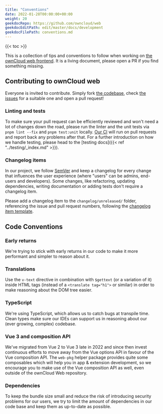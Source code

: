 ```yaml
---
title: "Conventions"
date: 2022-01-28T00:00:00+00:00
weight: 20
geekdocRepo: https://github.com/owncloud/web
geekdocEditPath: edit/master/docs/development
geekdocFilePath: conventions.md
---
```


{{< toc >}}

This is a collection of tips and conventions to follow when working on [the ownCloud web frontend](https://github.com/owncloud/web). 
It is a living document, please open a PR if you find something missing.

## Contributing to ownCloud web

Everyone is invited to contribute. Simply fork [the codebase](https://github.com/owncloud/web/), 
check [the issues](https://github.com/owncloud/web/issues?q=is%3Aopen+is%3Aissue+label%3ATopic%3Agood-first-issue) 
for a suitable one and open a pull request!

### Linting and tests

To make sure your pull request can be efficiently reviewed and won't need a lot of changes down the road, please run the linter and 
the unit tests via `pnpm lint --fix` and `pnpm test:unit` locally. [Our CI](https://drone.owncloud.com/owncloud/web) will run on 
pull requests and report back any problems after that. For a further introduction on how we handle testing, please head to 
the [testing docs]({{< ref "../testing/_index.md" >}}).

### Changelog items

In our project, we follow [SemVer](https://semver.org/) and keep a changelog for every change that influences the user experience (where 
"users" can be admins, end-users and developers).
Some changes, like refactoring, updating dependencies, writing documentation or adding tests don't require a changelog item.

Please add a changelog item to the `changelog/unreleased/` folder, referencing the issue and pull request numbers, following 
the [changelog item template](https://github.com/owncloud/web/blob/master/changelog/TEMPLATE). 

## Code Conventions

### Early returns

We're trying to stick with early returns in our code to make it more performant and simpler to reason about it.

### Translations

Use the `v-text` directive in combination with `$gettext` (or a variation of it) inside HTML tags (instead of 
a `<translate tag="h1">` or similar) in order to make reasoning about the DOM tree easier.

### TypeScript

We're using TypeScript, which allows us to catch bugs at transpile time. Clean types make sure our IDEs can support us 
in reasoning about our (ever growing, complex) codebase.

### Vue 3 and composition API

We've migrated from Vue 2 to Vue 3 late in 2022 and since then invest continuous efforts to move away from the Vue options API
in favour of the Vue composition API. The `web-pkg` helper package provides quite some composables which will help you in
app & extension development, so we encourage you to make use of the Vue composition API as well, even outside of the
ownCloud Web repository.

### Dependencies

To keep the bundle size small and reduce the risk of introducing security problems for our users, we try to limit 
the amount of dependencies in our code base and keep them as up-to-date as possible.
